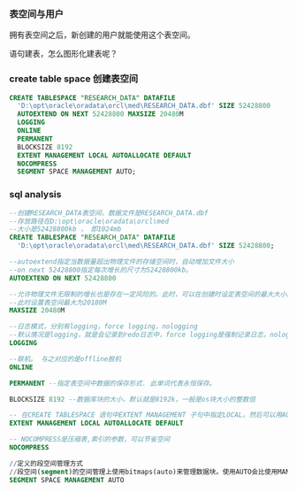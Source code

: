 ### 表空间与用户

拥有表空间之后，新创建的用户就能使用这个表空间。

语句建表，怎么图形化建表呢？

### create table space  创建表空间

```sql
CREATE TABLESPACE "RESEARCH_DATA" DATAFILE
  'D:\opt\oracle\oradata\orcl\med\RESEARCH_DATA.dbf' SIZE 52428800
  AUTOEXTEND ON NEXT 52428800 MAXSIZE 20480M
  LOGGING 
  ONLINE 
  PERMANENT 
  BLOCKSIZE 8192
  EXTENT MANAGEMENT LOCAL AUTOALLOCATE DEFAULT
  NOCOMPRESS
  SEGMENT SPACE MANAGEMENT AUTO;
```

### sql analysis
```sql
--创建RESEARCH_DATA表空间，数据文件是RESEARCH_DATA.dbf
--存放路径在D:\opt\oracle\oradata\orcl\med
--大小是52428800kb ， 即1024mb
CREATE TABLESPACE "RESEARCH_DATA" DATAFILE
  'D:\opt\oracle\oradata\orcl\med\RESEARCH_DATA.dbf' SIZE 52428800;
```

```sql
--autoextend指定当数据量超出物理文件的存储空间时，自动增加文件大小
--on next 52428800指定每次增长的尺寸为52428800kb。
AUTOEXTEND ON NEXT 52428800 
```

```sql
--允许物理文件无限制的增长也是存在一定风险的。此时，可以在创建时设定表空间的最大大小。
--此时设置表空间最大为20180M
MAXSIZE 20480M
```

```sql
--日志模式，分别有logging，force logging，nologging
--默认情况是logging，就是会记录到redo日志中，force logging是强制记录日志，nologging是尽量减少日志。FORCE LOGGING可以在数据库级别、表空间级别进行设定、而LOGGING与NOLOGGING可以在表级别设定。
LOGGING  
```

```sql
--联机。 与之对应的是offline脱机
ONLINE 
```

```sql
PERMANENT --指定表空间中数据的保存形式. 此单词代表永恒保存。
```

```sql
BLOCKSIZE 8192 --数据库块的大小，默认就是8192k，一般是os块大小的整数倍
```

```sql
-- 在CREATE TABLESPACE 语句中EXTENT MANAGEMENT 子句中指定LOCAL。然后可以用AUTOALLOCATE 选项(默认)来使Oracle自动管理盘区
EXTENT MANAGEMENT LOCAL AUTOALLOCATE DEFAULT 
```

```sql
-- NOCOMPRESS是压缩表,索引的参数，可以节省空间
NOCOMPRESS  
```

```sql
//定义的段空间管理方式
//段空间(segment)的空间管理上使用bitmaps(auto)来管理数据块。使用AUTO会比使用MANUAL有更好的空间利用率，与效能上的提升。
SEGMENT SPACE MANAGEMENT AUTO 
```





